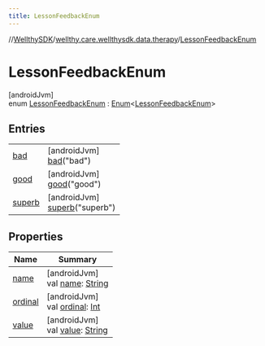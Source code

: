 ```yaml
---
title: LessonFeedbackEnum
---
```

//[WellthySDK](../../../index.html)/[wellthy.care.wellthysdk.data.therapy](../index.html)/[LessonFeedbackEnum](index.html)



# LessonFeedbackEnum



[androidJvm]\
enum [LessonFeedbackEnum](index.html) : [Enum](https://kotlinlang.org/api/latest/jvm/stdlib/kotlin/-enum/index.html)&lt;[LessonFeedbackEnum](index.html)&gt;



## Entries


| | |
|---|---|
| [bad](bad/index.html) | [androidJvm]<br>[bad](bad/index.html)("bad") |
| [good](good/index.html) | [androidJvm]<br>[good](good/index.html)("good") |
| [superb](superb/index.html) | [androidJvm]<br>[superb](superb/index.html)("superb") |


## Properties


| Name | Summary |
|---|---|
| [name](../../wellthy.care.wellthysdk.utils/-google-fit-syncing-manager/-syncing-data-type/-s-t-e-p-s/index.html#-372974862%2FProperties%2F-1123460525) | [androidJvm]<br>val [name](../../wellthy.care.wellthysdk.utils/-google-fit-syncing-manager/-syncing-data-type/-s-t-e-p-s/index.html#-372974862%2FProperties%2F-1123460525): [String](https://kotlinlang.org/api/latest/jvm/stdlib/kotlin/-string/index.html) |
| [ordinal](../../wellthy.care.wellthysdk.utils/-google-fit-syncing-manager/-syncing-data-type/-s-t-e-p-s/index.html#-739389684%2FProperties%2F-1123460525) | [androidJvm]<br>val [ordinal](../../wellthy.care.wellthysdk.utils/-google-fit-syncing-manager/-syncing-data-type/-s-t-e-p-s/index.html#-739389684%2FProperties%2F-1123460525): [Int](https://kotlinlang.org/api/latest/jvm/stdlib/kotlin/-int/index.html) |
| [value](value.html) | [androidJvm]<br>val [value](value.html): [String](https://kotlinlang.org/api/latest/jvm/stdlib/kotlin/-string/index.html) |

